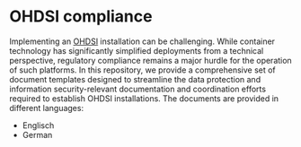 # OHDSI compliance
Implementing an [OHDSI](https://www.ohdsi.org/) installation can be challenging. While container technology has significantly simplified deployments from a technical perspective, regulatory compliance remains a major hurdle for the operation of such platforms. In this repository, we provide a comprehensive set of document templates designed to streamline the data protection and information security-relevant documentation and coordination efforts required to establish OHDSI installations. The documents are provided in different languages:
- Englisch
- German
